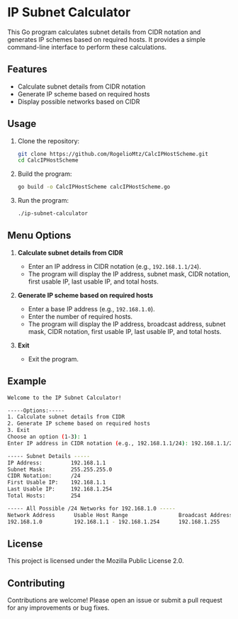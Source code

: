 # IP Subnet Calculator

This Go program calculates subnet details from CIDR notation and generates IP schemes based on required hosts. It provides a simple command-line interface to perform these calculations.

## Features

- Calculate subnet details from CIDR notation
- Generate IP scheme based on required hosts
- Display possible networks based on CIDR

## Usage

1. Clone the repository:
    ```sh
    git clone https://github.com/RogelioMtz/CalcIPHostScheme.git
    cd CalcIPHostScheme
    ```

2. Build the program:
    ```sh
    go build -o CalcIPHostScheme calcIPHostScheme.go
    ```

3. Run the program:
    ```sh
    ./ip-subnet-calculator
    ```

## Menu Options

1. **Calculate subnet details from CIDR**
    - Enter an IP address in CIDR notation (e.g., `192.168.1.1/24`).
    - The program will display the IP address, subnet mask, CIDR notation, first usable IP, last usable IP, and total hosts.

2. **Generate IP scheme based on required hosts**
    - Enter a base IP address (e.g., `192.168.1.0`).
    - Enter the number of required hosts.
    - The program will display the IP address, broadcast address, subnet mask, CIDR notation, first usable IP, last usable IP, and total hosts.

3. **Exit**
    - Exit the program.

## Example

```sh
Welcome to the IP Subnet Calculator!

-----Options:-----
1. Calculate subnet details from CIDR
2. Generate IP scheme based on required hosts
3. Exit
Choose an option (1-3): 1
Enter IP address in CIDR notation (e.g., 192.168.1.1/24): 192.168.1.1/24

----- Subnet Details -----
IP Address:         192.168.1.1
Subnet Mask:        255.255.255.0
CIDR Notation:      /24
First Usable IP:    192.168.1.1
Last Usable IP:     192.168.1.254
Total Hosts:        254

----- All Possible /24 Networks for 192.168.1.0 -----
Network Address      Usable Host Range                Broadcast Address
192.168.1.0          192.168.1.1 - 192.168.1.254      192.168.1.255
```

## License

This project is licensed under the Mozilla Public License 2.0.

## Contributing

Contributions are welcome! Please open an issue or submit a pull request for any improvements or bug fixes.
